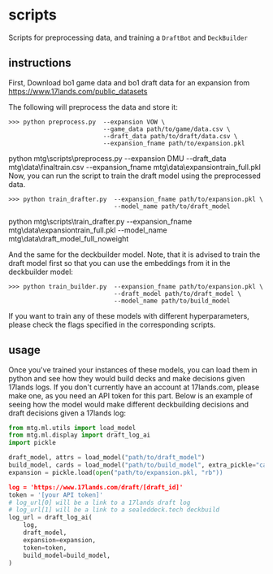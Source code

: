 # scripts

Scripts for preprocessing data, and training a `DraftBot` and `DeckBuilder`

## instructions

First, Download bo1 game data and bo1 draft data for an expansion from https://www.17lands.com/public_datasets

The following will preprocess the data and store it:

```
>>> python preprocess.py  --expansion VOW \
                          --game_data path/to/game/data.csv \
                          --draft_data path/to/draft/data.csv \
                          --expansion_fname path/to/expansion.pkl
```
python mtg\scripts\preprocess.py --expansion DMU --draft_data mtg\data\finaltrain.csv --expansion_fname mtg\data\expansiontrain_full.pkl
Now, you can run the script to train the draft model using the preprocessed data.

```
>>> python train_drafter.py  --expansion_fname path/to/expansion.pkl \
                             --model_name path/to/draft_model
```
python mtg\scripts\train_drafter.py --expansion_fname mtg\data\expansiontrain_full.pkl --model_name mtg\data\draft_model_full_noweight

And the same for the deckbuilder model. Note, that it is advised to train the draft model first so that you can use the embeddings from it in the deckbuilder model:

```
>>> python train_builder.py  --expansion_fname path/to/expansion.pkl \
                             --draft_model path/to/draft_model \
                             --model_name path/to/build_model
```

If you want to train any of these models with different hyperparameters, please check the flags specified in the corresponding scripts.

## usage

Once you've trained your instances of these models, you can load them in python and see how they would build decks and make decisions given 17lands logs. If you don't currently have an account at 17lands.com, please make one, as you need an API token for this part. Below is an example of seeing how the model would make different deckbuilding decisions and draft decisions given a 17lands log:

```python
from mtg.ml.utils import load_model
from mtg.ml.display import draft_log_ai
import pickle

draft_model, attrs = load_model("path/to/draft_model")
build_model, cards = load_model("path/to/build_model", extra_pickle="cards.pkl")
expansion = pickle.load(open("path/to/expansion.pkl, "rb"))

log = 'https://www.17lands.com/draft/[draft_id]'
token = '[your API token]'
# log_url[0] will be a link to a 17lands draft log
# log_url[1] will be a link to a sealeddeck.tech deckbuild
log_url = draft_log_ai(
    log,
    draft_model,
    expansion=expansion,
    token=token,
    build_model=build_model,
)
```
